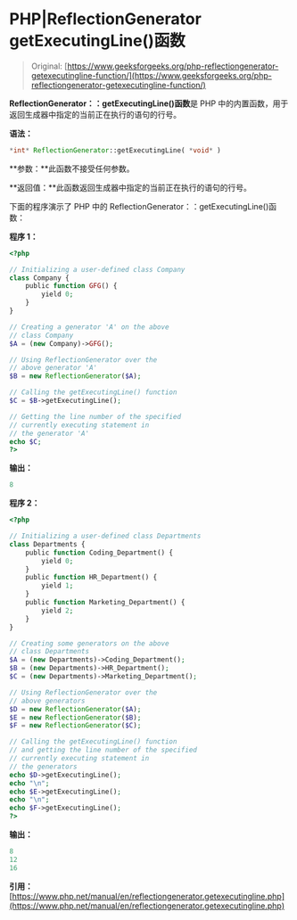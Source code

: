 # PHP|ReflectionGenerator getExecutingLine()函数

> Original: [https://www.geeksforgeeks.org/php-reflectiongenerator-getexecutingline-function/](https://www.geeksforgeeks.org/php-reflectiongenerator-getexecutingline-function/)

**ReflectionGenerator：：getExecutingLine()函数**是 PHP 中的内置函数，用于返回生成器中指定的当前正在执行的语句的行号。

**语法：**

```php
*int* ReflectionGenerator::getExecutingLine( *void* )
```

**参数：**此函数不接受任何参数。

**返回值：**此函数返回生成器中指定的当前正在执行的语句的行号。

下面的程序演示了 PHP 中的 ReflectionGenerator：：getExecutingLine()函数：

**程序 1：**

```php
<?php

// Initializing a user-defined class Company
class Company {
    public function GFG() {
        yield 0;
    }
}

// Creating a generator 'A' on the above
// class Company
$A = (new Company)->GFG();

// Using ReflectionGenerator over the 
// above generator 'A'
$B = new ReflectionGenerator($A);

// Calling the getExecutingLine() function
$C = $B->getExecutingLine();

// Getting the line number of the specified
// currently executing statement in 
// the generator 'A'
echo $C;
?>
```

**输出：**

```php
8

```

**程序 2：**

```php
<?php

// Initializing a user-defined class Departments
class Departments {
    public function Coding_Department() {
        yield 0;
    }
    public function HR_Department() {
        yield 1;
    }
    public function Marketing_Department() {
        yield 2;
    }
}

// Creating some generators on the above
// class Departments
$A = (new Departments)->Coding_Department();
$B = (new Departments)->HR_Department();
$C = (new Departments)->Marketing_Department();

// Using ReflectionGenerator over the 
// above generators
$D = new ReflectionGenerator($A);
$E = new ReflectionGenerator($B);
$F = new ReflectionGenerator($C);

// Calling the getExecutingLine() function
// and getting the line number of the specified
// currently executing statement in 
// the generators
echo $D->getExecutingLine();
echo "\n";
echo $E->getExecutingLine();
echo "\n";
echo $F->getExecutingLine();
?>
```

**输出：**

```php
8
12
16

```

**引用：**[https://www.php.net/manual/en/reflectiongenerator.getexecutingline.php](https://www.php.net/manual/en/reflectiongenerator.getexecutingline.php)